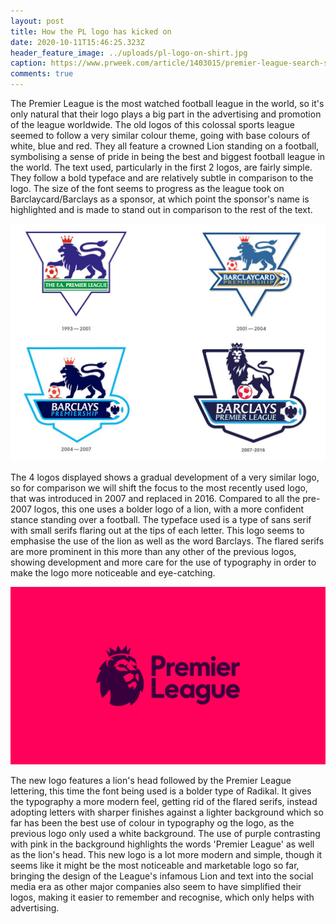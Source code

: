 ```yaml
---
layout: post
title: How the PL logo has kicked on
date: 2020-10-11T15:46:25.323Z
header_feature_image: ../uploads/pl-logo-on-shirt.jpg
caption: https://www.prweek.com/article/1403015/premier-league-search-sign-comms-agency-ahead-new-season
comments: true
---
```

The Premier League is the most watched football league in the world, so it's only natural that their logo plays a big part in the advertising and promotion of the league worldwide. The old logos of this colossal sports league seemed to follow a very similar colour theme, going with base colours of white, blue and red. They all feature a crowned Lion standing on a football, symbolising a sense of pride in being the best and biggest football league in the world. The text used, particularly in the first 2 logos, are fairly simple. They follow a bold typeface and are relatively subtle in comparison to the logo. The size of the font seems to progress as the league took on Barclaycard/Barclays as a sponsor, at which point the sponsor's name is highlighted and is made to stand out in comparison to the rest of the text. 

![](../uploads/old-pl-logos-2.jpg "Previous Premier League Logos")

The 4 logos displayed shows a gradual development of a very similar logo, so for comparison we will shift the focus to the most recently used logo, that was introduced in 2007 and replaced in 2016. Compared to all the pre-2007 logos, this one uses a bolder logo of a lion, with a more confident stance standing over a football. The typeface used is a type of sans serif with small serifs flaring out at the tips of each letter. This logo seems to emphasise the use of the lion as well as the word Barclays. The flared serifs are more prominent in this more than any other of the previous logos, showing development and more care for the use of typography in order to make the logo more noticeable and eye-catching.

![](../uploads/premier-league-logo.jpg "New Premier League Logo")

The new logo features a lion's head followed by the Premier League lettering, this time the font being used is a bolder type of Radikal. It gives the typography a more modern feel, getting rid of the flared serifs, instead adopting letters with sharper finishes against a lighter background which so far has been the best use of colour in typography og the logo, as the previous logo only used a white background. The use of purple contrasting with pink in the background highlights the words 'Premier League' as well as the lion's head. This new logo is a lot more modern and simple, though it seems like it might be the most noticeable and marketable logo so far, bringing the design of the League's infamous Lion and text into the social media era as other major companies also seem to have simplified their logos, making it easier to remember and recognise, which only helps with advertising.